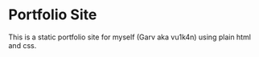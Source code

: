 # Portfolio Site
This is a static portfolio site for myself (Garv aka vu1k4n) using plain html and css.